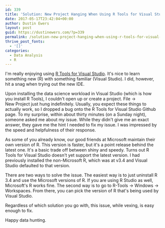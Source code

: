 ```yaml
---
id: 339
title: 'Solution: New Project Hanging When Using R Tools for Visual Studio 2017'
date: 2017-05-17T23:42:04+00:00
author: Dustin Ewers
layout: post
guid: https://dustinewers.com/?p=339
permalink: /solution-new-project-hanging-when-using-r-tools-for-visual-studio-2017/
thrive_post_fonts:
  - '[]'
categories:
  - Data Analysis
  - R
---
```

I'm really enjoying using <a href="https://docs.microsoft.com/en-us/visualstudio/rtvs/" target="_blank" rel="noopener noreferrer">R Tools for Visual Studio</a>. It's nice to learn something new (R) with something familiar (Visual Studio). I did, however, hit a snag when trying out the new IDE.

Upon installing the data science workload in Visual Studio (which is how you install R Tools), I couldn't open up or create a project. File -&gt; New Project just hung indefinitely. Usually, you expect these things to actually work, so I dropped a bug onto the R Tools for Visual Studio Github page. To my surprise, within about thirty minutes (on a Sunday night), someone asked me about my issue. While they didn't give me an exact answer, they gave me the hint I needed to fix my issue. I was impressed by the speed and helpfulness of their response.

As some of you already know, our good friends at Microsoft maintain their own version of R. This version is faster, but it's a point release behind the latest one. It's a basic trade off between shiny and speedy. Turns out R Tools for Visual Studio doesn't yet support the latest version. I had previously installed the non-Microsoft R, which was at v3.4 and Visual Studio defaulted to that version.

There are two ways to solve the issue. The easiest way is to just uninstall R 3.4 and use the Microsoft versions of R. If you are using R Studio as well, Microsoft's R works fine. The second way is to go to R-Tools -&gt; Windows -&gt; Workspaces. From there, you can pick the version of R that's being used by Visual Studio.

Regardless of which solution you go with, this issue, while vexing, is easy enough to fix.

Happy data hunting.
